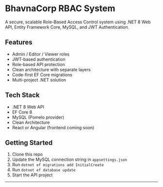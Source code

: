 # BhavnaCorp RBAC System

A secure, scalable Role-Based Access Control system using .NET 8 Web API, Entity Framework Core, MySQL, and JWT Authentication.

## Features

- Admin / Editor / Viewer roles
- JWT-based authentication
- Role-based API protection
- Clean architecture with separate layers
- Code-first EF Core migrations
- Multi-project .NET solution

## Tech Stack

- .NET 8 Web API
- EF Core 8
- MySQL (Pomelo provider)
- Clean Architecture
- React or Angular (frontend coming soon)

## Getting Started

1. Clone this repo
2. Update the MySQL connection string in `appsettings.json`
3. Run `dotnet ef migrations add InitialCreate`
4. Run `dotnet ef database update`
5. Start the API project

---
